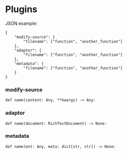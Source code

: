 # Plugins

JSON example:
```
{
    "modify-source": {
        "filename": ["function", "another_function"]
    },
    "adaptor": {
        "filename": ["function", "another_function"]
    },
    "metadata": {
        "filename": ["function", "another_function"]
    }
}
```

### modify-source 

`def name(content: Any, **kwargs) -> Any:`

### adaptor

`def name(document: RichTextDocument) -> None:`

### metadata

`def name(ent: Any, meta: dict[str, str]) -> None:`